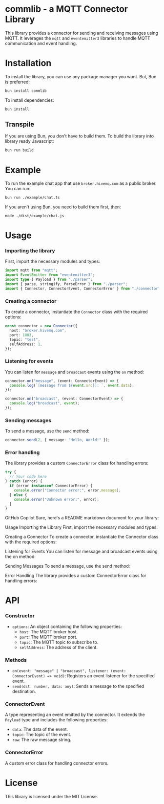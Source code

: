 # commlib - a MQTT Connector Library

This library provides a connector for sending and receiving messages using MQTT. It leverages the `mqtt` and `eventemitter3` libraries to handle MQTT communication and event handling.

# Installation

To install the library, you can use any package manager you want. But, Bun is preferred:

```bash
bun install commlib
```

To install dependencies:

```bash
bun install
```

## Transpile

If you are using Bun, you don't have to build them. To build the library into library ready Javascript:

```bash
bun run build
```

# Example

To run the example chat app that use `broker.hivemq.com` as a public broker. You can run:

```bash
bun run ./example/chat.ts
```

If you aren't using Bun, you need to build them first, then:

```bash
node ./dist/example/chat.js
```

# Usage

### Importing the library

First, import the necessary modules and types:

```ts
import mqtt from "mqtt";
import EventEmitter from "eventemitter3";
import type { Payload } from "./parser";
import { parse, stringify, ParseError } from "./parser";
import { Connector, ConnectorEvent, ConnectorError } from "./connector";
```

### Creating a connector

To create a connector, instantiate the `Connector` class with the required options:

```ts
const connector = new Connector({
  host: "broker.hivemq.com",
  port: 1883,
  topic: "test",
  selfAddress: 1,
});
```

### Listening for events

You can listen for `message` and `broadcast` events using the `on` method:

```ts
connector.on("message", (event: ConnectorEvent) => {
  console.log(`[message from ${event.src}]: `, event.data);
});

connector.on("broadcast", (event: ConnectorEvent) => {
  console.log("broadcast", event);
});
```

### Sending messages

To send a message, use the `send` method:

```ts
connector.send(2, { message: "Hello, World!" });
```

### Error handling

The library provides a custom `ConnectorError` class for handling errors:

```ts
try {
  // Your code here
} catch (error) {
  if (error instanceof ConnectorError) {
    console.error("Connector error:", error.message);
  } else {
    console.error("Unknown error:", error);
  }
}
```

GitHub Copilot
Sure, here's a README markdown document for your library:

Usage
Importing the Library
First, import the necessary modules and types:

Creating a Connector
To create a connector, instantiate the Connector class with the required options:

Listening for Events
You can listen for message and broadcast events using the on method:

Sending Messages
To send a message, use the send method:

Error Handling
The library provides a custom ConnectorError class for handling errors:

# API

### Constructor

- `options`: An object containing the following properties:
  - `host`: The MQTT broker host.
  - `port`: The MQTT broker port.
  - `topic`: The MQTT topic to subscribe to.
  - `selfAddress`: The address of the client.

### Methods

- `on(event: "message" | "broadcast", listener: (event: ConnectorEvent) => void)`: Registers an event listener for the specified event.
- `send(dst: number, data: any)`: Sends a message to the specified destination.

### ConnectorEvent

A type representing an event emitted by the connector. It extends the `Payload` type and includes the following properties:

- `data`: The data of the event.
- `topic`: The topic of the event.
- `raw`: The raw message string.

### ConnectorError

A custom error class for handling connector errors.

# License

This library is licensed under the MIT License.
